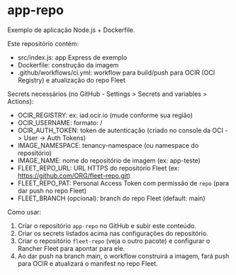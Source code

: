 # app-repo
Exemplo de aplicação Node.js + Dockerfile.

Este repositório contém:
- src/index.js: app Express de exemplo
- Dockerfile: construção da imagem
- .github/workflows/ci.yml: workflow para build/push para OCIR (OCI Registry) e atualização do repo Fleet

Secrets necessários (no GitHub - Settings > Secrets and variables > Actions):
- OCIR_REGISTRY: ex: iad.ocir.io (mude conforme sua região)
- OCIR_USERNAME: formato: <tenancy-namespace>/<username>
- OCIR_AUTH_TOKEN: token de autenticação (criado no console da OCI -> User -> Auth Tokens)
- IMAGE_NAMESPACE: tenancy-namespace (ou namespace do repositório)
- IMAGE_NAME: nome do repositório de imagem (ex: app-teste)
- FLEET_REPO_URL: URL HTTPS do repositório Fleet (ex: https://github.com/ORG/fleet-repo.git)
- FLEET_REPO_PAT: Personal Access Token com permissão de `repo` (para dar push no repo Fleet)
- FLEET_BRANCH (opcional): branch do repo Fleet (default: main)

Como usar:
1. Criar o repositório `app-repo` no GitHub e subir este conteúdo.
2. Criar os secrets listados acima nas configurações do repositório.
3. Criar o repositório `fleet-repo` (veja o outro pacote) e configurar o Rancher Fleet para apontar para ele.
4. Ao dar push na branch main, o workflow construirá a imagem, fará push para OCIR e atualizará o manifest no repo Fleet.

